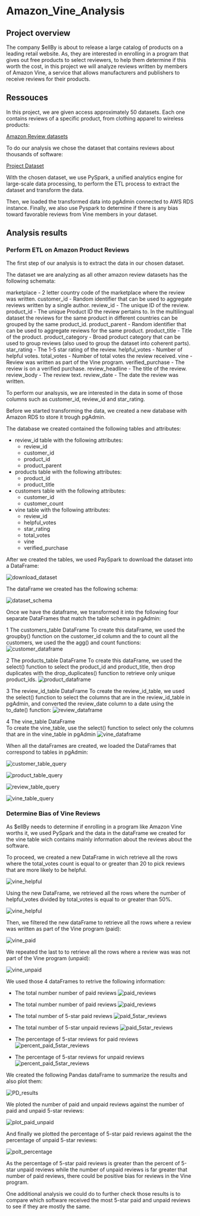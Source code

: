 # Amazon_Vine_Analysis

## Project overview

The company $ellBy is about to release a large catalog of products on a leading retail website. 
As, they are interested in enrolling in a program that gives out free products to select reviewers, 
to help them determine if this worth the cost, in this project we will analyze reviews written by 
members of Amazon Vine, a service that allows manufacturers and publishers to receive reviews for 
their products.


## Ressouces 

In this project, we are given access approximately 50 datasets. Each one contains reviews of a specific product, 
from clothing apparel to wireless products:

[Amazon Review datasets](https://s3.amazonaws.com/amazon-reviews-pds/tsv/index.txt)

To do our analysis we chose the dataset that contains reviews about thousands of software:

[Project Dataset](https://s3.amazonaws.com/amazon-reviews-pds/tsv/amazon_reviews_us_Software_v1_00.tsv.gz)

With the chosen dataset, we use PySpark, a unified analytics engine for large-scale data processing, to 
perform the ETL process to extract the dataset and transform the data.

Then, we loaded the transformed data into pgAdmin connected to AWS RDS instance. Finally, we also use Pyspark to determine
if there is any bias toward favorable reviews from Vine members in your dataset.


## Analysis results

### Perform ETL on Amazon Product Reviews

The first step of our analysis is to extract the data in our chosen dataset.

The dataset we are analyzing as all other amazon review datasets has the following schemata:

marketplace       - 2 letter country code of the marketplace where the review was written.
customer_id       - Random identifier that can be used to aggregate reviews written by a single author.
review_id         - The unique ID of the review.
product_id        - The unique Product ID the review pertains to. In the multilingual dataset the reviews
                    for the same product in different countries can be grouped by the same product_id.
product_parent    - Random identifier that can be used to aggregate reviews for the same product.
product_title     - Title of the product.
product_category  - Broad product category that can be used to group reviews 
                    (also used to group the dataset into coherent parts).
star_rating       - The 1-5 star rating of the review.
helpful_votes     - Number of helpful votes.
total_votes       - Number of total votes the review received.
vine              - Review was written as part of the Vine program.
verified_purchase - The review is on a verified purchase.
review_headline   - The title of the review.
review_body       - The review text.
review_date       - The date the review was written.

To perform our analsysis, we are interested in the data in some of those columns such as customer_id, review_id and star_rating.

Before we started transforming the data, we created a new database with Amazon RDS to store it trough pgAdmin.

The database we created contained the following tables and attributes:

* review_id table with the following attributes: 
	* review_id
	* customer_id
	* product_id
	* product_parent
* products table with the following attributes: 
	* product_id
	* product_title
* customers table with the following attributes: 
	* customer_id
	* customer_count
* vine table with the following attributes: 
	* review_id
	* helpful_votes
	* star_rating
	* total_votes
	* vine
	* verified_purchase

After we created the tables, we used PaySpark to download the dataset into a DataFrame:

![download_dataset]()

The dataFrame we created has the following schema:

![dataset_schema]()

Once we have the dataframe, we transformed it into the following four separate DataFrames that match the table schema in pgAdmin:

1	The customers_table DataFrame
	To create this dataFrame, we used the groupby() function on the customer_id column and the to count all the customers, we used the 
	the agg() and count functions:
	![customer_dataframe]()
	
2	The products_table DataFrame
	To create this dataFrame, we used the select() function to select the product_id and product_title, then drop 
	duplicates with the drop_duplicates() function to retrieve only unique product_ids.
	![product_dataframe]()
	
3	The review_id_table DataFrame
	To create the review_id_table, we used the select() function to select the columns that are in the review_id_table in pgAdmin,
	and converted the review_date column to a date using the to_date() function:
	![review_dataframe]()
	
4	The vine_table DataFrame	
	To create the vine_table, use the select() function to select only the columns that are in the vine_table in pgAdmin
	![vine_dataframe]()


When all the dataFrames are created, we loaded the DataFrames that correspond to tables in pgAdmin:

![customer_table_query]()

![product_table_query]()

![review_table_query]()

![vine_table_query]()


### Determine Bias of Vine Reviews

As $ellBy needs to determine if enrolling in a program like Amazon Vine worths it, we
used PySpark and the data in the dataFrame we created for the vine table wich contains mainly
information about the reviews about the software.

To proceed, we created a new DataFrame in wich retrieve all the rows where the total_votes count 
is equal to or greater than 20 to pick reviews that are more likely to be helpful.

![vine_helpful]()

Using the new DataFrame, we retrieved all the rows where the number of helpful_votes divided by total_votes is equal 
to or greater than 50%.

![vine_helpful]()

Then, we filtered the new dataFrame to retrieve all the rows where a review was written as part of the Vine program (paid):

![vine_paid]()

We repeated the last to to retrieve all the rows where a review was was not part of the Vine program (unpaid):

![vine_unpaid]()

We used those 4 dataFrames to retrive the following information:

* 	The total number number of paid reviews
	![paid_reviews]()
	
*	The total number number of paid reviews
	![paid_reviews]()
	
*	The total number of 5-star paid reviews
	![paid_5star_reviews]()
	
*	The total number of 5-star unpaid reviews
	![paid_5star_reviews]()
	
*	The percentage of 5-star reviews for paid reviews
	![percent_paid_5star_reviews]()
	
*	The percentage of 5-star reviews for unpaid reviews
	![percent_paid_5star_reviews]()
	
We created the following Pandas dataFrame to summarize the results and also plot them:

![PD_results]()

We ploted the number of paid and unpaid reviews against the number of paid and unpaid 5-star reviews:

![plot_paid_unpaid]()

And finally we plotted the percentage of 5-star paid reviews against the the percentage of unpaid 5-star reviews:

![polt_percentage]()

As the percentage of 5-star paid reviews is greater than the percent of 5-star unpaid reviews while the number
of unpaid reviews is far greater that number of paid reviews, there could be positive bias for reviews in the Vine program.

One additional analysis we could do to further check those results is to compare which software received the most 5-star
paid and unpaid reviews to see if they are mostly the same.




